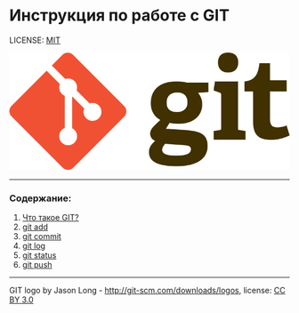 # Инструкция по работе с GIT

LICENSE: [MIT](./license.md)

![git-logo](./git-logo.png)

---

### Содержание:
1. [Что такое GIT?](./intro.md)
2. [git add](./add.md)
3. [git commit](./commit.md)
4. [git log](./log.md)
5. [git status](./status.md)
6. [git push](./push.md)


---

GIT logo by Jason Long - http://git-scm.com/downloads/logos, license: [CC BY 3.0](https://creativecommons.org/licenses/by/3.0/deed.en)